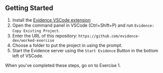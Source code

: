 ## Getting Started

1. Install the [Evidence VSCode extension](https://marketplace.visualstudio.com/items?itemName=Evidence.evidence-vscode)
2. Open the command panel in VSCode (Ctrl+Shift+P) and run `Evidence: Copy Existing Project`.
3. Enter the URL of this repository: `https://github.com/evidence-dev/worked-exercise`
4. Choose a folder to put the project in using the prompt.
5. Start the Evidence server using the `Start Evidence` Button in the bottom left of VSCode.

When you've completed these steps, go on to Exercise 1.